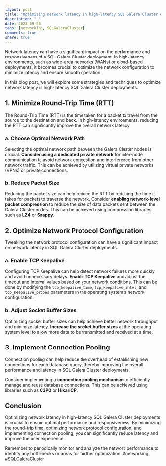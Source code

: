 ```yaml
---
layout: post
title: "Optimizing network latency in high-latency SQL Galera Cluster deployments"
description: " "
date: 2023-09-26
tags: [networking, SQLGaleraCluster]
comments: true
share: true
---
```


Network latency can have a significant impact on the performance and responsiveness of a SQL Galera Cluster deployment. In high-latency environments, such as wide-area networks (WANs) or cloud-based deployments, it becomes crucial to optimize the network configuration to minimize latency and ensure smooth operation.

In this blog post, we will explore some strategies and techniques to optimize network latency in high-latency SQL Galera Cluster deployments.

## 1. Minimize Round-Trip Time (RTT)

The Round-Trip Time (RTT) is the time taken for a packet to travel from the source to the destination and back. In high-latency environments, reducing the RTT can significantly improve the overall network latency.

### a. Choose Optimal Network Path

Selecting the optimal network path between the Galera Cluster nodes is crucial. **Consider using a dedicated private network** for inter-node communication to avoid network congestion and interference from other network traffic. This can be achieved by utilizing virtual private networks (VPNs) or private connections.

### b. Reduce Packet Size

Reducing the packet size can help reduce the RTT by reducing the time it takes for packets to traverse the network. Consider **enabling network-level packet compression** to reduce the size of data packets sent between the Galera Cluster nodes. This can be achieved using compression libraries such as **LZ4** or **Snappy**.

## 2. Optimize Network Protocol Configuration

Tweaking the network protocol configuration can have a significant impact on network latency in SQL Galera Cluster deployments.

### a. Enable TCP Keepalive

Configuring TCP Keepalive can help detect network failures more quickly and avoid unnecessary delays. **Enable TCP Keepalive** and adjust the timeout and interval values based on your network conditions. This can be done by modifying the `tcp_keepalive_time`, `tcp_keepalive_intvl`, and `tcp_keepalive_probes` parameters in the operating system's network configuration.

### b. Adjust Socket Buffer Sizes

Optimizing socket buffer sizes can help achieve better network throughput and minimize latency. **Increase the socket buffer sizes** at the operating system level to allow more data to be transmitted and received at a time.

## 3. Implement Connection Pooling

Connection pooling can help reduce the overhead of establishing new connections for each database query, thereby improving the overall performance and latency in SQL Galera Cluster deployments.

Consider implementing a **connection pooling mechanism** to efficiently manage and reuse database connections. This can be achieved using libraries such as **C3P0** or **HikariCP**.

## Conclusion

Optimizing network latency in high-latency SQL Galera Cluster deployments is crucial to ensure optimal performance and responsiveness. By minimizing the round-trip time, optimizing network protocol configuration, and implementing connection pooling, you can significantly reduce latency and improve the user experience.

Remember to periodically monitor and analyze the network performance to identify any bottlenecks or areas for further optimization. #networking #SQLGaleraCluster